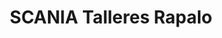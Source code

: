 ---
title: "SCANIA Talleres Rapalo"
url: /almassora/scania-talleres-rapalo/
shop: reparación de automóviles
---